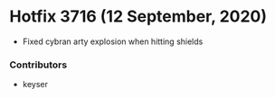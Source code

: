 Hotfix 3716 (12 September, 2020)
============================
- Fixed cybran arty explosion when hitting shields

### Contributors
- keyser
